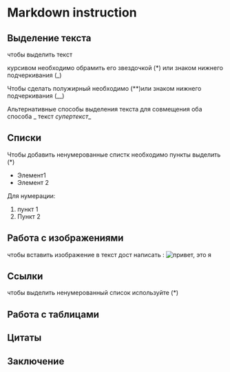 # Markdown instruction

## Выделение текста


чтобы выделить текст 

курсивом необходимо обрамить его звездочкой (*) или знаком нижнего подчеркивания (_)

Чтобы сделать полужирный необходимо (**)или знаком нижнего подчеркивания (__)

Альтернативные способы выделения текста для совмещения оба способа _ текст *супертекст*_

## Списки

Чтобы добавить ненумерованные спистк необходимо пункты выделить (*)
* Элемент1
* Элемент 2

Для нумерации:

1. пункт 1
2. Пункт 2

## Работа с изображениями

чтобы вставить изображение в текст дост написать :
![привет, это я](Foto.jpg)

## Ссылки

чтобы выделить ненумерованный список используйте (*)

## Работа с таблицами

## Цитаты

## Заключение